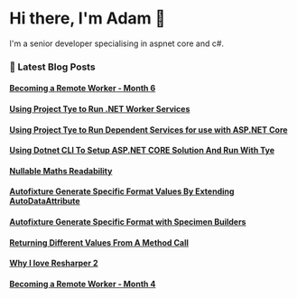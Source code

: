 # Hi there, I'm Adam 👋

I'm a senior developer specialising in aspnet core and c#.

### 📙 Latest Blog Posts
<!--START_SECTION:feed-->
#### [Becoming a Remote Worker - Month 6](http:&#x2F;&#x2F;adamstorr.azurewebsites.net&#x2F;blog&#x2F;becoming-a-remote-worker-month-6)
#### [Using Project Tye to Run .NET Worker Services](http:&#x2F;&#x2F;adamstorr.azurewebsites.net&#x2F;blog&#x2F;using-project-tye-to-run-dotnet-worker-services)
#### [Using Project Tye to Run Dependent Services for use with ASP.NET Core](http:&#x2F;&#x2F;adamstorr.azurewebsites.net&#x2F;blog&#x2F;using-project-tye-to-run-dependent-services-for-use-with-aspnetcore)
#### [Using Dotnet CLI To Setup ASP.NET CORE Solution And Run With Tye](http:&#x2F;&#x2F;adamstorr.azurewebsites.net&#x2F;blog&#x2F;using-dotnet-cli-to-setup-aspnetcore-solution-and-run-with-tye)
#### [Nullable Maths Readability](http:&#x2F;&#x2F;adamstorr.azurewebsites.net&#x2F;blog&#x2F;nullable-maths-readability)
#### [Autofixture Generate Specific Format Values By Extending AutoDataAttribute](http:&#x2F;&#x2F;adamstorr.azurewebsites.net&#x2F;blog&#x2F;autofixture-generate-specific-format-values-by-extending-autodataattribute)
#### [Autofixture Generate Specific Format with Specimen Builders](http:&#x2F;&#x2F;adamstorr.azurewebsites.net&#x2F;blog&#x2F;autofixture-generate-specific-format-with-specimen-builders)
#### [Returning Different Values From A Method Call](http:&#x2F;&#x2F;adamstorr.azurewebsites.net&#x2F;blog&#x2F;returning-different-values-from-a-method-call)
#### [Why I love Resharper 2](http:&#x2F;&#x2F;adamstorr.azurewebsites.net&#x2F;blog&#x2F;why-i-love-resharper-2)
#### [Becoming a Remote Worker - Month 4](http:&#x2F;&#x2F;adamstorr.azurewebsites.net&#x2F;blog&#x2F;becoming-a-remote-worker-month-4)
<!--END_SECTION:feed-->


<!--
**WestDiscGolf/WestDiscGolf** is a ✨ _special_ ✨ repository because its `README.md` (this file) appears on your GitHub profile.

Here are some ideas to get you started:

- 🔭 I’m currently working on ...
- 🌱 I’m currently learning ...
- 👯 I’m looking to collaborate on ...
- 🤔 I’m looking for help with ...
- 💬 Ask me about ...
- 📫 How to reach me: ...
- 😄 Pronouns: ...
- ⚡ Fun fact: ...
-->
